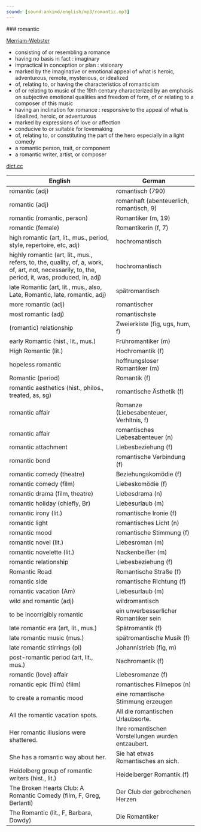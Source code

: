 ```yaml
---
sound: [sound:ankimd/english/mp3/romantic.mp3]
---
```


\### romantic

[Merriam-Webster](https://www.merriam-webster.com/dictionary/romantic)

- consisting of or resembling a romance
- having no basis in fact : imaginary
- impractical in conception or plan : visionary
- marked by the imaginative or emotional appeal of what is heroic, adventurous, remote, mysterious, or idealized
- of, relating to, or having the characteristics of romanticism
- of or relating to music of the 19th century characterized by an emphasis on subjective emotional qualities and freedom of form, of or relating to a composer of this music
- having an inclination for romance : responsive to the appeal of what is idealized, heroic, or adventurous
- marked by expressions of love or affection
- conducive to or suitable for lovemaking
- of, relating to, or constituting the part of the hero especially in a light comedy
- a romantic person, trait, or component
- a romantic writer, artist, or composer

[dict.cc](https://www.dict.cc/romantic)

| English        | German       |
| -------------- | ------------ |
| romantic (adj) | romantisch (790) |
| romantic (adj) | romanhaft (abenteuerlich, romantisch, 9) |
| romantic (romantic, person) | Romantiker (m, 19) |
| romantic (female) | Romantikerin (f, 7) |
| high romantic (art, lit., mus., period, style, repertoire, etc, adj) | hochromantisch |
| highly romantic (art, lit., mus., refers, to, the, quality, of, a, work, of, art, not, necessarily, to, the, period, it, was, produced, in, adj) | hochromantisch |
| late Romantic (art, lit., mus., also, Late, Romantic, late, romantic, adj) | spätromantisch |
| more romantic (adj) | romantischer |
| most romantic (adj) | romantischste |
| (romantic) relationship | Zweierkiste (fig, ugs, hum, f) |
| early Romantic (hist., lit., mus.) | Frühromantiker (m) |
| High Romantic (lit.) | Hochromantik (f) |
| hopeless romantic | hoffnungsloser Romantiker (m) |
| Romantic (period) | Romantik (f) |
| romantic aesthetics (hist., philos., treated, as, sg) | romantische Ästhetik (f) |
| romantic affair | Romanze (Liebesabenteuer, Verhltnis, f) |
| romantic affair | romantisches Liebesabenteuer (n) |
| romantic attachment | Liebesbeziehung (f) |
| romantic bond | romantische Verbindung (f) |
| romantic comedy (theatre) | Beziehungskomödie (f) |
| romantic comedy (film) | Liebeskomödie (f) |
| romantic drama (film, theatre) | Liebesdrama (n) |
| romantic holiday (chiefly, Br) | Liebesurlaub (m) |
| romantic irony (lit.) | romantische Ironie (f) |
| romantic light | romantisches Licht (n) |
| romantic mood | romantische Stimmung (f) |
| romantic novel (lit.) | Liebesroman (m) |
| romantic novelette (lit.) | Nackenbeißer (m) |
| romantic relationship | Liebesbeziehung (f) |
| Romantic Road | Romantische Straße (f) |
| romantic side | romantische Richtung (f) |
| romantic vacation (Am) | Liebesurlaub (m) |
| wild and romantic (adj) | wildromantisch |
| to be incorrigibly romantic | ein unverbesserlicher Romantiker sein |
| late romantic era (art, lit., mus.) | Spätromantik (f) |
| late romantic music (mus.) | spätromantische Musik (f) |
| late romantic stirrings (pl) | Johannistrieb (fig, m) |
| post-romantic period (art, lit., mus.) | Nachromantik (f) |
| romantic (love) affair | Liebesromanze (f) |
| romantic epic (film) (film) | romantisches Filmepos (n) |
| to create a romantic mood | eine romantische Stimmung erzeugen |
| All the romantic vacation spots. | All die romantischen Urlaubsorte. |
| Her romantic illusions were shattered. | Ihre romantischen Vorstellungen wurden entzaubert. |
| She has a romantic way about her. | Sie hat etwas Romantisches an sich. |
| Heidelberg group of romantic writers (hist., lit.) | Heidelberger Romantik (f) |
| The Broken Hearts Club: A Romantic Comedy (film, F, Greg, Berlanti) | Der Club der gebrochenen Herzen |
| The Romantic (lit., F, Barbara, Dowdy) | Die Romantiker |
